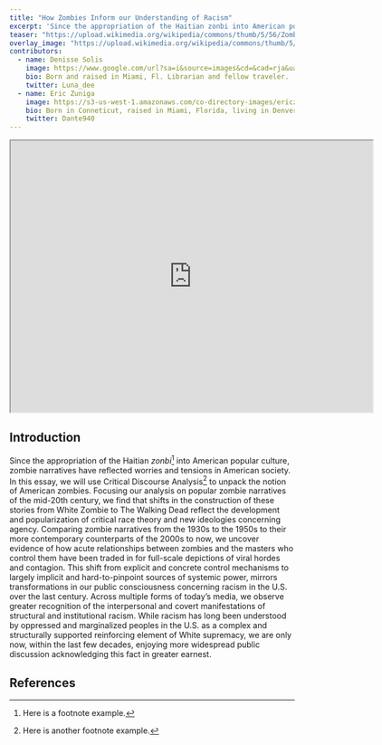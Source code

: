 ```yaml
---
title: "How Zombies Inform our Understanding of Racism"
excerpt: 'Since the appropriation of the Haitian zonbi into American popular culture, zombie narratives have reflected worries and tensions in American society.'
teaser: "https://upload.wikimedia.org/wikipedia/commons/thumb/5/56/Zombies_NightoftheLivingDead.jpg/640px-Zombies_NightoftheLivingDead.jpg"
overlay_image: "https://upload.wikimedia.org/wikipedia/commons/thumb/5/56/Zombies_NightoftheLivingDead.jpg/640px-Zombies_NightoftheLivingDead.jpg"
contributors:
  - name: Denisse Solis
    image: https://www.google.com/url?sa=i&source=images&cd=&cad=rja&uact=8&ved=2ahUKEwjputOLm-LiAhWFtlkKHVdlCYMQjRx6BAgBEAU&url=%2Furl%3Fsa%3Di%26source%3Dimages%26cd%3D%26ved%3D%26url%3Dhttps%253A%252F%252Fwww.eventscribe.com%252F2016%252FALA-Annual%252FfsPopup.asp%253FMode%253Dpresattendees%2526PresentationID%253D143751%26psig%3DAOvVaw1Tedi0fckUaxpkkYpSmfpN%26ust%3D1560369354044712&psig=AOvVaw1Tedi0fckUaxpkkYpSmfpN&ust=1560369354044712
    bio: Born and raised in Miami, Fl. Librarian and fellow traveler.
    twitter: Luna_dee
  - name: Eric Zuniga
    image: https://s3-us-west-1.amazonaws.com/co-directory-images/ericzuniga24.jpg
    bio: Born in Conneticut, raised in Miami, Florida, living in Denver, Colorado. Mechanical Engineer and player of Magic.
    twitter: Dante940
---
```



<iframe src="https://www.google.com/maps/d/u/0/embed?mid=1Vm6w4kMwICj621ZCF-wEnGTx49BZKxzm" width="640" height="480"></iframe>


## Introduction

Since the appropriation of the Haitian *zonbi*[^1] into American popular culture, zombie narratives have reflected worries and tensions in American society. In this essay, we will use Critical Discourse Analysis[^2] to unpack the notion of American zombies. Focusing our analysis on popular zombie narratives of the mid-20th century, we find that shifts in the construction of these stories from White Zombie to The Walking Dead reflect the development and popularization of critical race theory and new ideologies concerning agency. Comparing zombie narratives from the 1930s to the 1950s to their more contemporary counterparts of the 2000s to now, we uncover evidence of how acute relationships between zombies and the masters who control them have been traded in for full-scale depictions of viral hordes and contagion. This shift from explicit and concrete control mechanisms to largely implicit and hard-to-pinpoint sources of systemic power, mirrors transformations in our public consciousness concerning racism in the U.S. over the last century. Across multiple forms of today’s media, we observe greater recognition of the interpersonal and covert manifestations of structural and institutional racism. While racism has long been understood by oppressed and marginalized peoples in the U.S. as a complex and structurally supported reinforcing element of White supremacy, we are only now, within the last few decades, enjoying more widespread public discussion acknowledging this fact in greater earnest.

## References

[^1]: Here is a footnote example.
[^2]: Here is another footnote example.
